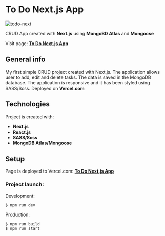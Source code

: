 # To Do Next.js App

![todo-next](https://github.com/GrzegorzWirtek/todo-nextjs-mongoodb/assets/83970189/e1e1fd99-1cec-44d2-9df4-a520487ba9e0)

CRUD App created with **Next.js** using **MongoBD Atlas** and **Mongoose**

Visit page: **[To Do Next.js App](https://todo-nextjs-mongoodb.vercel.app/)**

## General info

My first simple CRUD project created with Next.js. The application allows user to add, edit and delete tasks. The data is saved in the MongoDB database. The application is responsive and it has been styled using SASS/Scss. Deployed on **Vercel.com**

## Technologies

Project is created with:

- **Next.js**
- **React.js**
- **SASS/Scss**
- **MongoDB Atlas/Mongoose**

## Setup

Page is deployed to Vercel.com: **[To Do Next.js App](https://todo-nextjs-mongoodb.vercel.app/)**

### Project launch:

Development:

```
$ npm run dev
```

Production:

```
$ npm run build
$ npm run start
```
